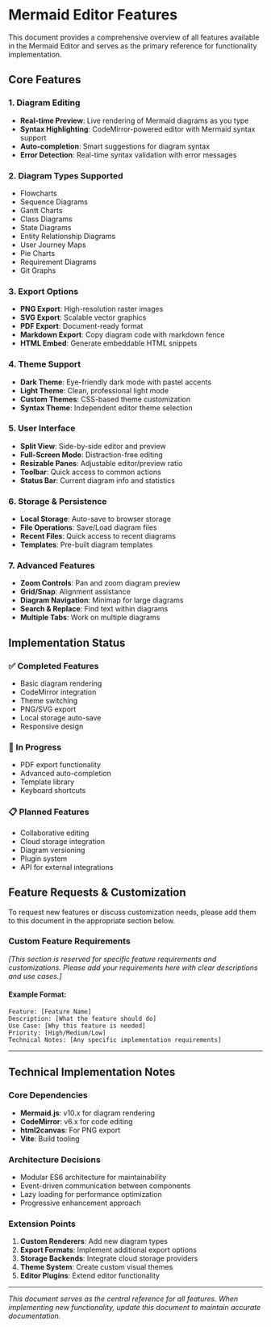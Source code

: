 # Mermaid Editor Features

This document provides a comprehensive overview of all features available in the Mermaid Editor and serves as the primary reference for functionality implementation.

## Core Features

### 1. Diagram Editing
- **Real-time Preview**: Live rendering of Mermaid diagrams as you type
- **Syntax Highlighting**: CodeMirror-powered editor with Mermaid syntax support
- **Auto-completion**: Smart suggestions for diagram syntax
- **Error Detection**: Real-time syntax validation with error messages

### 2. Diagram Types Supported
- Flowcharts
- Sequence Diagrams
- Gantt Charts
- Class Diagrams
- State Diagrams
- Entity Relationship Diagrams
- User Journey Maps
- Pie Charts
- Requirement Diagrams
- Git Graphs

### 3. Export Options
- **PNG Export**: High-resolution raster images
- **SVG Export**: Scalable vector graphics
- **PDF Export**: Document-ready format
- **Markdown Export**: Copy diagram code with markdown fence
- **HTML Embed**: Generate embeddable HTML snippets

### 4. Theme Support
- **Dark Theme**: Eye-friendly dark mode with pastel accents
- **Light Theme**: Clean, professional light mode
- **Custom Themes**: CSS-based theme customization
- **Syntax Theme**: Independent editor theme selection

### 5. User Interface
- **Split View**: Side-by-side editor and preview
- **Full-Screen Mode**: Distraction-free editing
- **Resizable Panes**: Adjustable editor/preview ratio
- **Toolbar**: Quick access to common actions
- **Status Bar**: Current diagram info and statistics

### 6. Storage & Persistence
- **Local Storage**: Auto-save to browser storage
- **File Operations**: Save/Load diagram files
- **Recent Files**: Quick access to recent diagrams
- **Templates**: Pre-built diagram templates

### 7. Advanced Features
- **Zoom Controls**: Pan and zoom diagram preview
- **Grid/Snap**: Alignment assistance
- **Diagram Navigation**: Minimap for large diagrams
- **Search & Replace**: Find text within diagrams
- **Multiple Tabs**: Work on multiple diagrams

## Implementation Status

### ✅ Completed Features
- Basic diagram rendering
- CodeMirror integration
- Theme switching
- PNG/SVG export
- Local storage auto-save
- Responsive design

### 🚧 In Progress
- PDF export functionality
- Advanced auto-completion
- Template library
- Keyboard shortcuts

### 📋 Planned Features
- Collaborative editing
- Cloud storage integration
- Diagram versioning
- Plugin system
- API for external integrations

## Feature Requests & Customization

To request new features or discuss customization needs, please add them to this document in the appropriate section below.

### Custom Feature Requirements
*[This section is reserved for specific feature requirements and customizations. Please add your requirements here with clear descriptions and use cases.]*

#### Example Format:
```
Feature: [Feature Name]
Description: [What the feature should do]
Use Case: [Why this feature is needed]
Priority: [High/Medium/Low]
Technical Notes: [Any specific implementation requirements]
```

---

## Technical Implementation Notes

### Core Dependencies
- **Mermaid.js**: v10.x for diagram rendering
- **CodeMirror**: v6.x for code editing
- **html2canvas**: For PNG export
- **Vite**: Build tooling

### Architecture Decisions
- Modular ES6 architecture for maintainability
- Event-driven communication between components
- Lazy loading for performance optimization
- Progressive enhancement approach

### Extension Points
1. **Custom Renderers**: Add new diagram types
2. **Export Formats**: Implement additional export options
3. **Storage Backends**: Integrate cloud storage providers
4. **Theme System**: Create custom visual themes
5. **Editor Plugins**: Extend editor functionality

---

*This document serves as the central reference for all features. When implementing new functionality, update this document to maintain accurate documentation.*